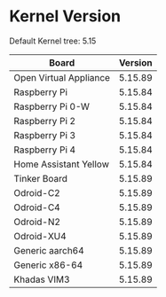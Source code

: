 
# Kernel Version

Default Kernel tree: 5.15

| Board | Version |
|-------|---------|
| Open Virtual Appliance | 5.15.89 |
| Raspberry Pi | 5.15.84 |
| Raspberry Pi 0-W | 5.15.84 |
| Raspberry Pi 2 | 5.15.84 |
| Raspberry Pi 3 | 5.15.84 |
| Raspberry Pi 4 | 5.15.84 |
| Home Assistant Yellow | 5.15.84 |
| Tinker Board | 5.15.89 |
| Odroid-C2 | 5.15.89 |
| Odroid-C4 | 5.15.89 |
| Odroid-N2 | 5.15.89 |
| Odroid-XU4 | 5.15.89 |
| Generic aarch64 | 5.15.89 |
| Generic x86-64 | 5.15.89 |
| Khadas VIM3 | 5.15.89 |
